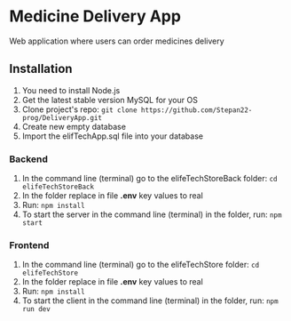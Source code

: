 # Medicine Delivery App

Web application where users can order medicines delivery

## Installation

 1. You need to install Node.js
 2. Get the latest stable version MySQL for your OS
 3. Clone project's repo:
 `git clone https://github.com/Stepan22-prog/DeliveryApp.git`
 4. Create new empty database
 5. Import the elifTechApp.sql file into your database

### Backend

1. In the command line (terminal) go to the elifeTechStoreBack folder:
`cd elifeTechStoreBack`
2. In the folder replace in file **.env** key values to real
3. Run: `npm install`
4. To start the server in the command line (terminal) in the folder, run:
`npm start`

### Frontend

1. In the command line (terminal) go to the elifeTechStore folder:
`cd elifeTechStore`
2. In the  folder replace in file **.env** key values to real
3. Run: `npm install`
4. To start the client in the command line (terminal) in the folder, run:
`npm run dev`
